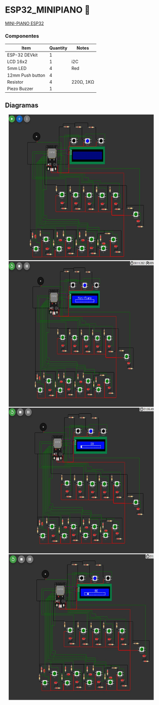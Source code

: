 # ESP32_MINIPIANO 🎹
[MINI-PIANO ESP32](https://wokwi.com/projects/367655907065697281)

### Componentes
| Item             | Quantity | Notes                        |
| ---------------- | -------- | ---------------------------- |
| ESP-32 DEVkit    | 1        |                              |
| LCD 16x2         | 1        | i2C                          |
| 5mm LED          | 4        | Red                          |
| 12mm Push button | 4        |                              |
| Resistor         | 4        | 220Ω, 1KΩ                    |
| Piezo Buzzer     | 1        |                              |


## Diagramas
<p align="center">
<img src="DIAGRAMAS/Portapapeles01.jpg" width="480" height="480" alt="Diagrama 01">
<img src="DIAGRAMAS/Portapapeles02.jpg" width="480" height="480" alt="Diagrama 02">
<img src="DIAGRAMAS/Portapapeles03.jpg" width="480" height="480" alt="Diagrama 03">
<img src="DIAGRAMAS/Portapapeles04.jpg" width="480" height="480" alt="Diagrama 04">
</p>
